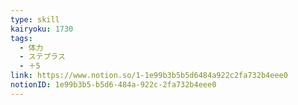 ```yaml
---
type: skill
kairyoku: 1730
tags:
  - 体力
  - ステプラス
  - ＋5
link: https://www.notion.so/1-1e99b3b5b5d6484a922c2fa732b4eee0
notionID: 1e99b3b5-b5d6-484a-922c-2fa732b4eee0
---
```

